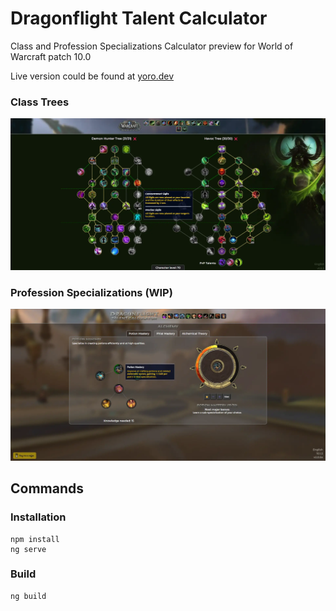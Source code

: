 # Dragonflight Talent Calculator
Class and Profession Specializations Calculator preview for World of Warcraft patch 10.0

Live version could be found at [yoro.dev](https://projects.yoro.dev/df-talents)

### Class Trees
![preview!](preview.webp)

### Profession Specializations (WIP)
![professions!](professions.webp)

## Commands
### Installation
    npm install
    ng serve

### Build
    ng build
